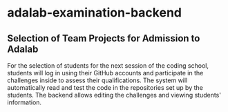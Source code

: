# adalab-examination-backend
## Selection of Team Projects for Admission to Adalab 

For the selection of students for the next session of the coding school, students will log in using their GitHub accounts and participate in the challenges inside to assess their qualifications. The system will automatically read and test the code in the repositories set up by the students. The backend allows editing the challenges and viewing students' information.
